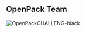 ## OpenPack Team

![OpenPackCHALLENG-black](https://user-images.githubusercontent.com/18341155/172747175-5c04e482-8553-44ae-a18f-57f80fbd2c74.png)
